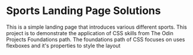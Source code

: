 # Sports Landing Page Solutions
This is a simple landing page that introduces various different sports. This project is to demonstrate the application of CSS skills from The Odin Projects Foundations path. The foundations path of CSS focuses on uses flexboxes and it's properties to style the layout
